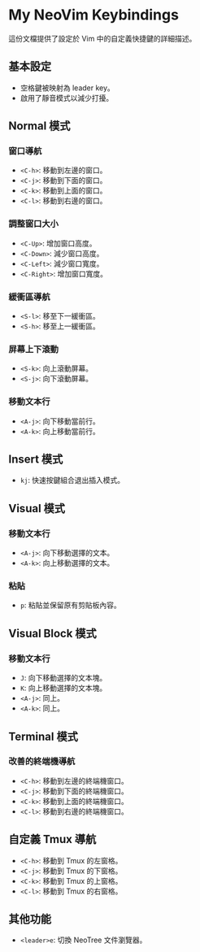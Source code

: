 # My NeoVim Keybindings

這份文檔提供了設定於 Vim 中的自定義快捷鍵的詳細描述。

## 基本設定

- 空格鍵被映射為 leader key。
- 啟用了靜音模式以減少打擾。

## Normal 模式

### 窗口導航

- `<C-h>`: 移動到左邊的窗口。
- `<C-j>`: 移動到下面的窗口。
- `<C-k>`: 移動到上面的窗口。
- `<C-l>`: 移動到右邊的窗口。

### 調整窗口大小

- `<C-Up>`: 增加窗口高度。
- `<C-Down>`: 減少窗口高度。
- `<C-Left>`: 減少窗口寬度。
- `<C-Right>`: 增加窗口寬度。

### 緩衝區導航

- `<S-l>`: 移至下一緩衝區。
- `<S-h>`: 移至上一緩衝區。

### 屏幕上下滾動

- `<S-k>`: 向上滾動屏幕。
- `<S-j>`: 向下滾動屏幕。

### 移動文本行

- `<A-j>`: 向下移動當前行。
- `<A-k>`: 向上移動當前行。

## Insert 模式

- `kj`: 快速按鍵組合退出插入模式。

## Visual 模式

### 移動文本行

- `<A-j>`: 向下移動選擇的文本。
- `<A-k>`: 向上移動選擇的文本。

### 粘貼

- `p`: 粘貼並保留原有剪貼板內容。

## Visual Block 模式

### 移動文本行

- `J`: 向下移動選擇的文本塊。
- `K`: 向上移動選擇的文本塊。
- `<A-j>`: 同上。
- `<A-k>`: 同上。

## Terminal 模式

### 改善的終端機導航

- `<C-h>`: 移動到左邊的終端機窗口。
- `<C-j>`: 移動到下面的終端機窗口。
- `<C-k>`: 移動到上面的終端機窗口。
- `<C-l>`: 移動到右邊的終端機窗口。

## 自定義 Tmux 導航

- `<C-h>`: 移動到 Tmux 的左窗格。
- `<C-j>`: 移動到 Tmux 的下窗格。
- `<C-k>`: 移動到 Tmux 的上窗格。
- `<C-l>`: 移動到 Tmux 的右窗格。

## 其他功能

- `<leader>e`: 切換 NeoTree 文件瀏覽器。
